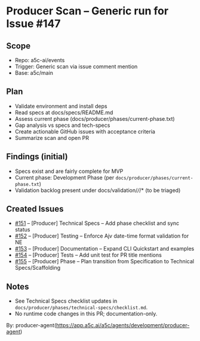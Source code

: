 # Producer Scan – Generic run for Issue #147

## Scope
- Repo: a5c-ai/events
- Trigger: Generic scan via issue comment mention
- Base: a5c/main

## Plan
- Validate environment and install deps
- Read specs at docs/specs/README.md
- Assess current phase (docs/producer/phases/current-phase.txt)
- Gap analysis vs specs and tech-specs
- Create actionable GitHub issues with acceptance criteria
- Summarize scan and open PR

## Findings (initial)
- Specs exist and are fairly complete for MVP
- Current phase: Development Phase (per `docs/producer/phases/current-phase.txt`)
- Validation backlog present under docs/validation/*/*/* (to be triaged)

## Created Issues
- [#151](https://github.com/a5c-ai/events/issues/151) – [Producer] Technical Specs – Add phase checklist and sync status
- [#152](https://github.com/a5c-ai/events/issues/152) – [Producer] Testing – Enforce Ajv date-time format validation for NE
- [#153](https://github.com/a5c-ai/events/issues/153) – [Producer] Documentation – Expand CLI Quickstart and examples
- [#154](https://github.com/a5c-ai/events/issues/154) – [Producer] Tests – Add unit test for PR title mentions
- [#155](https://github.com/a5c-ai/events/issues/155) – [Producer] Phase – Plan transition from Specification to Technical Specs/Scaffolding

## Notes
- See Technical Specs checklist updates in `docs/producer/phases/technical-specs/checklist.md`.
- No runtime code changes in this PR; documentation-only.

By: producer-agent(https://app.a5c.ai/a5c/agents/development/producer-agent)
